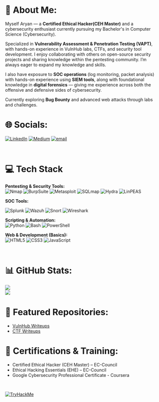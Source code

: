 # 💫 About Me:
Myself Aryan — a **Certified Ethical Hacker(CEH Master)** and a cybersecurity enthusiast currently pursuing my Bachelor's in Computer Science (Cybersecurity). 

Specialized in **Vulnerability Assessment & Penetration Testing (VAPT)**, with hands-on experience in VulnHub labs, CTFs, and security tool development. I enjoy collaborating with others on open-source security projects and sharing knowledge within the pentesting community. I’m always eager to expand my knowledge and skills. 

I also have exposure to **SOC operations** (log monitoring, packet analysis) with hands-on experience using **SIEM tools**, along with foundational knowledge in **digital forensics** — giving me experience across both the offensive and defensive sides of cybersecurity.  

Currently exploring **Bug Bounty** and advanced web attacks through labs and challenges.  

# 🌐 Socials:
[![LinkedIn](https://img.shields.io/badge/LinkedIn-%230077B5.svg?logo=linkedin&logoColor=white)](https://www.linkedin.com/in/aryan-tiwari-94a197217) [![Medium](https://img.shields.io/badge/Medium-12100E?logo=medium&logoColor=white)](https://medium.com/@a6addon) [![email](https://img.shields.io/badge/Email-D14836?logo=gmail&logoColor=white)](mailto:aryantiwari0904@gmail.com) 

<br>

# 💻 Tech Stack

**Pentesting & Security Tools:**  
![Nmap](https://img.shields.io/badge/Nmap-1E90FF?style=for-the-badge&logo=linux&logoColor=white) ![BurpSuite](https://img.shields.io/badge/BurpSuite-FF6F00?style=for-the-badge&logo=burp-suite&logoColor=white) ![Metasploit](https://img.shields.io/badge/Metasploit-1E90FF?style=for-the-badge&logo=metasploit&logoColor=white) ![SQLmap](https://img.shields.io/badge/SQLmap-FFD700?style=for-the-badge&logo=database&logoColor=black) ![Hydra](https://img.shields.io/badge/Hydra-2E8B57?style=for-the-badge&logoColor=white) ![LinPEAS](https://img.shields.io/badge/LinPEAS-800080?style=for-the-badge&logo=linux&logoColor=white)  

**SOC Tools:**

![Splunk](https://img.shields.io/badge/Splunk-FE674D?style=for-the-badge&logo=splunk&logoColor=white) ![Wazuh](https://img.shields.io/badge/Wazuh-005C99?style=for-the-badge&logo=wazuh&logoColor=white) ![Snort](https://img.shields.io/badge/Snort-CC0000?style=for-the-badge&logo=hack-the-box&logoColor=white) ![Wireshark](https://img.shields.io/badge/Wireshark-1679A7?style=for-the-badge&logo=wireshark&logoColor=white) 

**Scripting & Automation:**  
![Python](https://img.shields.io/badge/Python-3670A0?style=for-the-badge&logo=python&logoColor=ffdd54) ![Bash](https://img.shields.io/badge/Bash-121011?style=for-the-badge&logo=gnu-bash&logoColor=white) ![PowerShell](https://img.shields.io/badge/PowerShell-5391FE?style=for-the-badge&logo=powershell&logoColor=white)  

**Web & Development (Basics):**  
![HTML5](https://img.shields.io/badge/HTML5-E34F26?style=for-the-badge&logo=html5&logoColor=white) ![CSS3](https://img.shields.io/badge/CSS3-1572B6?style=for-the-badge&logo=css3&logoColor=white) ![JavaScript](https://img.shields.io/badge/JavaScript-F7DF1E?style=for-the-badge&logo=javascript&logoColor=black)

<br>

# 📊 GitHub Stats:
![](https://nirzak-streak-stats.vercel.app/?user=Aryan-094&theme=chartreuse-dark&hide_border=true) <br>
![](https://github-readme-stats.vercel.app/api/top-langs/?username=Aryan-094&theme=chartreuse-dark&hide_border=true&include_all_commits=true&count_private=false&layout=compact)

# 🔐 Featured Repositories:
- [VulnHub Writeups](https://github.com/Aryan-094/vulnhub-writeups)  
- [CTF Writeups](https://github.com/Aryan-094/ctf-writeups)  


# 📜 Certifications & Training:
- Certified Ethical Hacker (CEH Master) – EC-Council  
- Ethical Hacking Essentials (EHE) – EC-Council  
- Google Cybersecurity Professional Certificate - Coursera

<br>

[![TryHackMe](https://tryhackme-badges.s3.amazonaws.com/A6addon.png)](https://tryhackme.com/p/A6addon)
